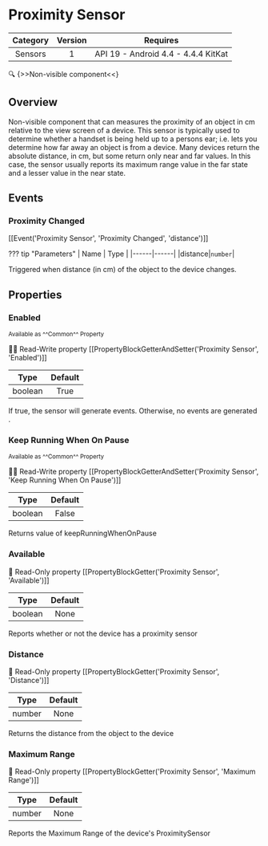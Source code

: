 # Proximity Sensor

| Category | Version | Requires |
|:--------:|:-------:|:--------:|
|Sensors|1|API 19 - Android 4.4 - 4.4.4 KitKat|

:mag: {>>Non-visible component<<}

## Overview

<p>Non-visible component that can measures the proximity of an object in cm relative to the view screen of a device. This sensor is typically used to determine whether a handset is being held up to a persons ear; i.e. lets you determine how far away an object is from a device. Many devices return the absolute distance, in cm, but some return only near and far values. In this case, the sensor usually reports its maximum range value in the far state and a lesser value in the near state.</p>

## Events

### Proximity Changed

[[Event('Proximity Sensor', 'Proximity Changed', 'distance')]]

??? tip "Parameters"
    | Name | Type |
    |------|------|
    |distance|`number`|


Triggered when distance (in cm) of the object to the device changes.

## Properties

### Enabled

<small>Available as ^^Common^^ Property</small>

:eyes::pencil: Read-Write property
[[PropertyBlockGetterAndSetter('Proximity Sensor', 'Enabled')]]

| Type | Default |
|:----:|:-------:|
|boolean|True|

If true, the sensor will generate events.  Otherwise, no events
 are generated .

### Keep Running When On Pause

<small>Available as ^^Common^^ Property</small>

:eyes::pencil: Read-Write property
[[PropertyBlockGetterAndSetter('Proximity Sensor', 'Keep Running When On Pause')]]

| Type | Default |
|:----:|:-------:|
|boolean|False|

Returns value of keepRunningWhenOnPause

### Available

:eyes: Read-Only property
[[PropertyBlockGetter('Proximity Sensor', 'Available')]]

| Type | Default |
|:----:|:-------:|
|boolean|None|

Reports whether or not the device has a proximity sensor

### Distance

:eyes: Read-Only property
[[PropertyBlockGetter('Proximity Sensor', 'Distance')]]

| Type | Default |
|:----:|:-------:|
|number|None|

Returns the distance from the object to the device

### Maximum Range

:eyes: Read-Only property
[[PropertyBlockGetter('Proximity Sensor', 'Maximum Range')]]

| Type | Default |
|:----:|:-------:|
|number|None|

Reports the Maximum Range of the device's ProximitySensor